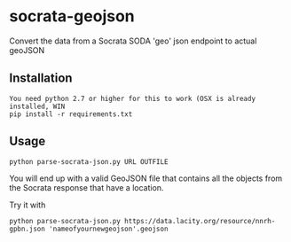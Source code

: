 socrata-geojson
===============

Convert the data from a Socrata SODA 'geo' json endpoint to actual geoJSON

## Installation
    You need python 2.7 or higher for this to work (OSX is already installed, WIN
    pip install -r requirements.txt

## Usage

    python parse-socrata-json.py URL OUTFILE

You will end up with a valid GeoJSON file that contains all the objects from the Socrata response that have a location.

Try it with

    python parse-socrata-json.py https://data.lacity.org/resource/nnrh-gpbn.json 'nameofyournewgeojson'.geojson
